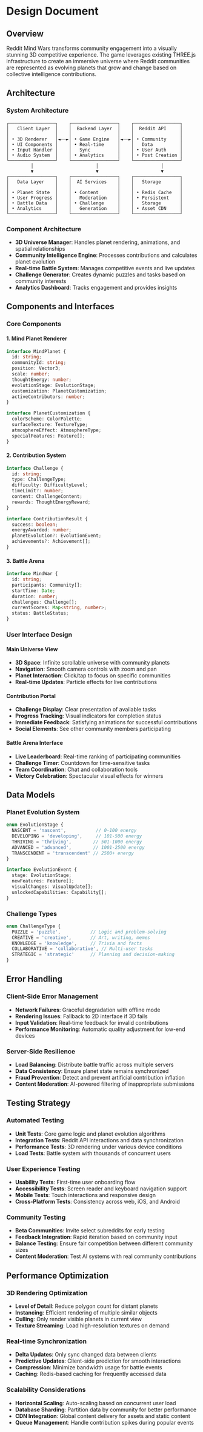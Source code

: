 # Design Document

## Overview

Reddit Mind Wars transforms community engagement into a visually stunning 3D competitive experience. The game leverages existing THREE.js infrastructure to create an immersive universe where Reddit communities are represented as evolving planets that grow and change based on collective intelligence contributions.

## Architecture

### System Architecture

```
┌─────────────────┐    ┌─────────────────┐    ┌─────────────────┐
│   Client Layer  │    │  Backend Layer  │    │  Reddit API     │
│                 │    │                 │    │                 │
│ • 3D Renderer   │◄──►│ • Game Engine   │◄──►│ • Community     │
│ • UI Components │    │ • Real-time     │    │   Data          │
│ • Input Handler │    │   Sync          │    │ • User Auth     │
│ • Audio System  │    │ • Analytics     │    │ • Post Creation │
└─────────────────┘    └─────────────────┘    └─────────────────┘
         │                       │                       │
         ▼                       ▼                       ▼
┌─────────────────┐    ┌─────────────────┐    ┌─────────────────┐
│   Data Layer    │    │  AI Services    │    │   Storage       │
│                 │    │                 │    │                 │
│ • Planet State  │    │ • Content       │    │ • Redis Cache   │
│ • User Progress │    │   Moderation    │    │ • Persistent    │
│ • Battle Data   │    │ • Challenge     │    │   Storage       │
│ • Analytics     │    │   Generation    │    │ • Asset CDN     │
└─────────────────┘    └─────────────────┘    └─────────────────┘
```

### Component Architecture

- **3D Universe Manager**: Handles planet rendering, animations, and spatial relationships
- **Community Intelligence Engine**: Processes contributions and calculates planet evolution
- **Real-time Battle System**: Manages competitive events and live updates
- **Challenge Generator**: Creates dynamic puzzles and tasks based on community interests
- **Analytics Dashboard**: Tracks engagement and provides insights

## Components and Interfaces

### Core Components

#### 1. Mind Planet Renderer
```typescript
interface MindPlanet {
  id: string;
  communityId: string;
  position: Vector3;
  scale: number;
  thoughtEnergy: number;
  evolutionStage: EvolutionStage;
  customization: PlanetCustomization;
  activeContributors: number;
}

interface PlanetCustomization {
  colorScheme: ColorPalette;
  surfaceTexture: TextureType;
  atmosphereEffect: AtmosphereType;
  specialFeatures: Feature[];
}
```

#### 2. Contribution System
```typescript
interface Challenge {
  id: string;
  type: ChallengeType;
  difficulty: DifficultyLevel;
  timeLimit?: number;
  content: ChallengeContent;
  rewards: ThoughtEnergyReward;
}

interface ContributionResult {
  success: boolean;
  energyAwarded: number;
  planetEvolution?: EvolutionEvent;
  achievements?: Achievement[];
}
```

#### 3. Battle Arena
```typescript
interface MindWar {
  id: string;
  participants: Community[];
  startTime: Date;
  duration: number;
  challenges: Challenge[];
  currentScores: Map<string, number>;
  status: BattleStatus;
}
```

### User Interface Design

#### Main Universe View
- **3D Space**: Infinite scrollable universe with community planets
- **Navigation**: Smooth camera controls with zoom and pan
- **Planet Interaction**: Click/tap to focus on specific communities
- **Real-time Updates**: Particle effects for live contributions

#### Contribution Portal
- **Challenge Display**: Clear presentation of available tasks
- **Progress Tracking**: Visual indicators for completion status
- **Immediate Feedback**: Satisfying animations for successful contributions
- **Social Elements**: See other community members participating

#### Battle Arena Interface
- **Live Leaderboard**: Real-time ranking of participating communities
- **Challenge Timer**: Countdown for time-sensitive tasks
- **Team Coordination**: Chat and collaboration tools
- **Victory Celebration**: Spectacular visual effects for winners

## Data Models

### Planet Evolution System
```typescript
enum EvolutionStage {
  NASCENT = 'nascent',           // 0-100 energy
  DEVELOPING = 'developing',     // 101-500 energy
  THRIVING = 'thriving',        // 501-1000 energy
  ADVANCED = 'advanced',        // 1001-2500 energy
  TRANSCENDENT = 'transcendent' // 2500+ energy
}

interface EvolutionEvent {
  stage: EvolutionStage;
  newFeatures: Feature[];
  visualChanges: VisualUpdate[];
  unlockedCapabilities: Capability[];
}
```

### Challenge Types
```typescript
enum ChallengeType {
  PUZZLE = 'puzzle',           // Logic and problem-solving
  CREATIVE = 'creative',       // Art, writing, memes
  KNOWLEDGE = 'knowledge',     // Trivia and facts
  COLLABORATIVE = 'collaborative', // Multi-user tasks
  STRATEGIC = 'strategic'      // Planning and decision-making
}
```

## Error Handling

### Client-Side Error Management
- **Network Failures**: Graceful degradation with offline mode
- **Rendering Issues**: Fallback to 2D interface if 3D fails
- **Input Validation**: Real-time feedback for invalid contributions
- **Performance Monitoring**: Automatic quality adjustment for low-end devices

### Server-Side Resilience
- **Load Balancing**: Distribute battle traffic across multiple servers
- **Data Consistency**: Ensure planet state remains synchronized
- **Fraud Prevention**: Detect and prevent artificial contribution inflation
- **Content Moderation**: AI-powered filtering of inappropriate submissions

## Testing Strategy

### Automated Testing
- **Unit Tests**: Core game logic and planet evolution algorithms
- **Integration Tests**: Reddit API interactions and data synchronization
- **Performance Tests**: 3D rendering under various device conditions
- **Load Tests**: Battle system with thousands of concurrent users

### User Experience Testing
- **Usability Tests**: First-time user onboarding flow
- **Accessibility Tests**: Screen reader and keyboard navigation support
- **Mobile Tests**: Touch interactions and responsive design
- **Cross-Platform Tests**: Consistency across web, iOS, and Android

### Community Testing
- **Beta Communities**: Invite select subreddits for early testing
- **Feedback Integration**: Rapid iteration based on community input
- **Balance Testing**: Ensure fair competition between different community sizes
- **Content Moderation**: Test AI systems with real community contributions

## Performance Optimization

### 3D Rendering Optimization
- **Level of Detail**: Reduce polygon count for distant planets
- **Instancing**: Efficient rendering of multiple similar objects
- **Culling**: Only render visible planets in current view
- **Texture Streaming**: Load high-resolution textures on demand

### Real-time Synchronization
- **Delta Updates**: Only sync changed data between clients
- **Predictive Updates**: Client-side prediction for smooth interactions
- **Compression**: Minimize bandwidth usage for battle events
- **Caching**: Redis-based caching for frequently accessed data

### Scalability Considerations
- **Horizontal Scaling**: Auto-scaling based on concurrent user load
- **Database Sharding**: Partition data by community for better performance
- **CDN Integration**: Global content delivery for assets and static content
- **Queue Management**: Handle contribution spikes during popular events
